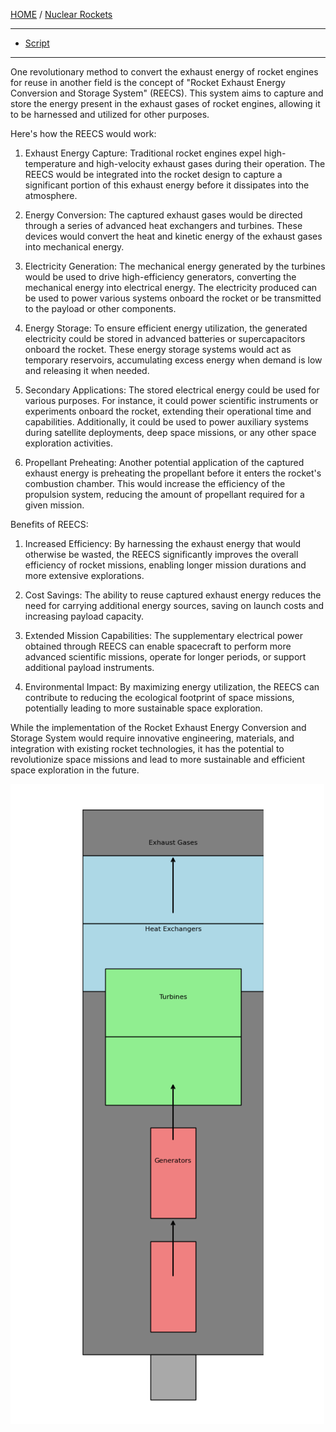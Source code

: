 [HOME](/README.md) / [Nuclear Rockets](/assets/docs/nuclear/knowledges/nuclear-rockets/readme.md)   

--------------

 - [Script](/assets/docs/nuclear/knowledges/nuclear-rockets/atomic-engine/scripts/engine-with-REECS.py)  

--------------

One revolutionary method to convert the exhaust energy of rocket engines for reuse in another field is the concept of "Rocket Exhaust Energy Conversion and Storage System" (REECS). This system aims to capture and store the energy present in the exhaust gases of rocket engines, allowing it to be harnessed and utilized for other purposes.

Here's how the REECS would work:

1. Exhaust Energy Capture: Traditional rocket engines expel high-temperature and high-velocity exhaust gases during their operation. The REECS would be integrated into the rocket design to capture a significant portion of this exhaust energy before it dissipates into the atmosphere.

2. Energy Conversion: The captured exhaust gases would be directed through a series of advanced heat exchangers and turbines. These devices would convert the heat and kinetic energy of the exhaust gases into mechanical energy.

3. Electricity Generation: The mechanical energy generated by the turbines would be used to drive high-efficiency generators, converting the mechanical energy into electrical energy. The electricity produced can be used to power various systems onboard the rocket or be transmitted to the payload or other components.

4. Energy Storage: To ensure efficient energy utilization, the generated electricity could be stored in advanced batteries or supercapacitors onboard the rocket. These energy storage systems would act as temporary reservoirs, accumulating excess energy when demand is low and releasing it when needed.

5. Secondary Applications: The stored electrical energy could be used for various purposes. For instance, it could power scientific instruments or experiments onboard the rocket, extending their operational time and capabilities. Additionally, it could be used to power auxiliary systems during satellite deployments, deep space missions, or any other space exploration activities.

6. Propellant Preheating: Another potential application of the captured exhaust energy is preheating the propellant before it enters the rocket's combustion chamber. This would increase the efficiency of the propulsion system, reducing the amount of propellant required for a given mission.

Benefits of REECS:

1. Increased Efficiency: By harnessing the exhaust energy that would otherwise be wasted, the REECS significantly improves the overall efficiency of rocket missions, enabling longer mission durations and more extensive explorations.

2. Cost Savings: The ability to reuse captured exhaust energy reduces the need for carrying additional energy sources, saving on launch costs and increasing payload capacity.

3. Extended Mission Capabilities: The supplementary electrical power obtained through REECS can enable spacecraft to perform more advanced scientific missions, operate for longer periods, or support additional payload instruments.

4. Environmental Impact: By maximizing energy utilization, the REECS can contribute to reducing the ecological footprint of space missions, potentially leading to more sustainable space exploration.

While the implementation of the Rocket Exhaust Energy Conversion and Storage System would require innovative engineering, materials, and integration with existing rocket technologies, it has the potential to revolutionize space missions and lead to more sustainable and efficient space exploration in the future.

![img](./reecs-engine.png)
